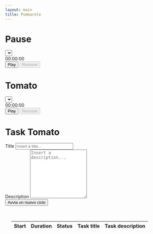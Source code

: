 ```yaml
---
layout: main
title: Pummarole
---
```

<div id="nextTimer" style="position: absolute; margin-left: 1000px" value=""></div>
<div class="row">
    <div class="col-md-4">
      <h1>Pause</h1>
      <div class="input-group mb-3">
        <div class="input-group-prepend">
        </div>
        <select class="custom-select" id="selectPause">
        </select>
      </div>
      <div id="pauseTimer">00:00:00</div>
      <button type="button" class="btn btn-success" id="playPause" ><span class="fas fa-play" id="iconPause" hidden></span> Play</button>
      <button type="button" class="btn btn-danger" id="brokenPause" disabled>Remove</button>
    </div>
    <div class="col-md-4">
      <h1>Tomato</h1>
      <div class="input-group mb-3">
        <div class="input-group-prepend">
        </div>
        <select class="custom-select" id="selectTomato">
        </select>
      </div>
      <div id="tomatoTimer">00:00:00</div>
      <button type="submit" class="btn btn-success" id="playTomato"><span class="fas fa-play" id="iconTomato" hidden></span> Play</button>
      <button type="button" class="btn btn-danger" id="brokenTomato" disabled>Remove</button>
    </div>
    <div class="col-md-4">
    <h1>Task Tomato</h1>
      <form id="tomatoForm">
        <div class="form-group">
          <label id="taskTitle">Title</label>
          <input type="text" class="form-control" id="tomatoTitle" placeholder="Insert a title..." min="3" max="25" title="Il titolo è obbligatio e compreso tra i 3 e i 25 caratteri." required>
        </div>
        <div class="form-group">
          <label id="taskDescription">Description</label>
          <textarea class="form-control rounded-0" id="tomatoDescription" rows="10" placeholder="Insert a description..." max="255" required></textarea>
        </div>
        <button class="btn btn-primary" type="button" id="resetCycle">Avvia un nuovo ciclo</button>
      </form>
    </div>
</div>

<div class="row" style="padding: 20px">
      <table class="table">
        <thead>
          <tr>
            <th scope="col">Start</th>
            <th scope="col">Duration</th>
            <th scope="col">Status</th>
            <th scope="col">Task title</th>
            <th scope="col">Task description</th>
          </tr>
        </thead>
        <tbody id="tableLastEvent">
        </tbody>
      </table>
    </div>

